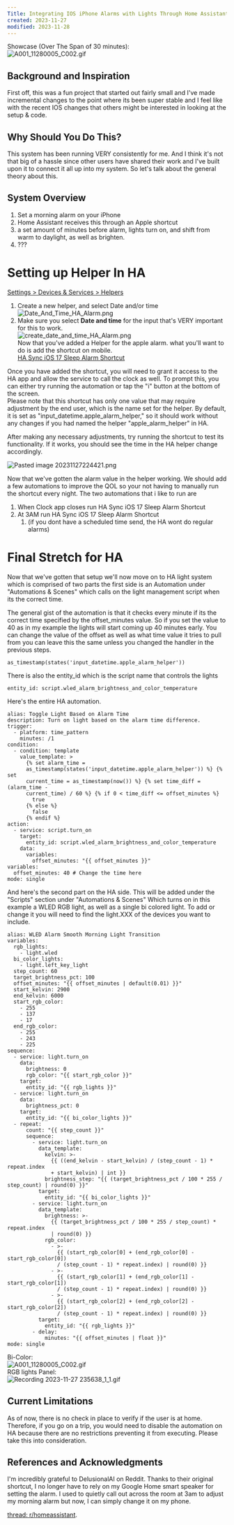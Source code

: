 ```yaml
---
Title: Integrating IOS iPhone Alarms with Lights Through Home Assistant (IOS 17)
created: 2023-11-27
modified: 2023-11-28
---
```


Showcase (Over The Span of 30 minutes):  
![A001_11280005_C002.gif](A001_11280005_C002.gif)

## Background and Inspiration

First off, this was a fun project that started out fairly small and I've made incremental changes to the point where its been super stable and I feel like with the recent IOS changes that others might be interested in looking at the setup & code.

## Why Should You Do This?

This system has been running VERY consistently for me. And I think it's not that big of a hassle since other users have shared their work and I've built upon it to connect it all up into my system. So let's talk about the general theory about this.

## System Overview

1. Set a morning alarm on your iPhone
1. Home Assistant receives this through an Apple shortcut
1. a set amount of minutes before alarm, lights turn on, and shift from warm to daylight, as well as brighten.
1. ???

# Setting up Helper In HA

[Settings > Devices & Services > Helpers](https://my.home-assistant.io/redirect/helpers/)

1. Create a new helper, and select Date and/or time  
   ![Date_And_Time_HA_Alarm.png](Date_And_Time_HA_Alarm.png)
1. Make sure you select **Date and time** for the input that's VERY important for this to work.  
   ![create_date_and_time_HA_Alarm.png](create_date_and_time_HA_Alarm.png)  
   Now that you've added a Helper for the apple alarm. what you'll want to do is add the shortcut on mobile.  
   [HA Sync iOS 17 Sleep Alarm Shortcut](https://www.icloud.com/shortcuts/e71ab4d7795b4283833e9b0ee7d8b140)

Once you have added the shortcut, you will need to grant it access to the HA app and allow the service to call the clock as well. To prompt this, you can either try running the automation or tap the "i" button at the bottom of the screen.  
Please note that this shortcut has only one value that may require adjustment by the end user, which is the name set for the helper. By default, it is set as "input_datetime.apple_alarm_helper," so it should work without any changes if you had named the helper "apple_alarm_helper" in HA.

After making any necessary adjustments, try running the shortcut to test its functionality. If it works, you should see the time in the HA helper change accordingly.

![Pasted image 20231127224421.png](Pasted%20image%2020231127224421.png)

Now that we've gotten the alarm value in the helper working. We should add a few automations to improve the QOL so your not having to manually run the shortcut every night. The two automations that i like to run are

1. When Clock app closes run HA Sync iOS 17 Sleep Alarm Shortcut
1. At 3AM run HA Sync iOS 17 Sleep Alarm Shortcut
   1. (if you dont have a scheduled time send, the HA wont do regular alarms) 

# Final Stretch for HA

Now that we've gotten that setup we'll now move on to HA light system which is comprised of two parts the first side is an Automation under "Automations & Scenes" which calls on the light management script when its the correct time.

The general gist of the automation is that it checks every minute if its the correct time specified by the offset_minutes value. So if you set the value to 40 as in my example the lights will start coming up 40 minutes early. You can change the value of the offset as well as what time value it tries to pull from you can leave this the same unless you changed the handler in the previous steps.

````
as_timestamp(states('input_datetime.apple_alarm_helper'))
````

There is also the entity_id which is the script name that controls the lights

````
entity_id: script.wled_alarm_brightness_and_color_temperature
````

Here's the entire HA automation.

````
alias: Toggle Light Based on Alarm Time
description: Turn on light based on the alarm time difference.
trigger:
  - platform: time_pattern
    minutes: /1
condition:
  - condition: template
    value_template: >
      {% set alarm_time =
      as_timestamp(states('input_datetime.apple_alarm_helper')) %} {% set
      current_time = as_timestamp(now()) %} {% set time_diff = (alarm_time -
      current_time) / 60 %} {% if 0 < time_diff <= offset_minutes %}
        true
      {% else %}
        false
      {% endif %}
action:
  - service: script.turn_on
    target:
      entity_id: script.wled_alarm_brightness_and_color_temperature
    data:
      variables:
        offset_minutes: "{{ offset_minutes }}"
variables:
  offset_minutes: 40 # Change the time here
mode: single
````

And here's the second part on the HA side. This will be added under the "Scripts" section under "Automations & Scenes" Which turns on in this example a WLED RGB light, as well as a single bi colored light. To add or change it you will need to find the light.XXX of the devices you want to include.

````
alias: WLED Alarm Smooth Morning Light Transition
variables:
  rgb_lights:
    - light.wled
  bi_color_lights:
    - light.left_key_light
  step_count: 60
  target_brightness_pct: 100
  offset_minutes: "{{ offset_minutes | default(0.01) }}"
  start_kelvin: 2900
  end_kelvin: 6000
  start_rgb_color:
    - 255
    - 137
    - 17
  end_rgb_color:
    - 255
    - 243
    - 225
sequence:
  - service: light.turn_on
    data:
      brightness: 0
      rgb_color: "{{ start_rgb_color }}"
    target:
      entity_id: "{{ rgb_lights }}"
  - service: light.turn_on
    data:
      brightness_pct: 0
    target:
      entity_id: "{{ bi_color_lights }}"
  - repeat:
      count: "{{ step_count }}"
      sequence:
        - service: light.turn_on
          data_template:
            kelvin: >-
              {{ ((end_kelvin - start_kelvin) / (step_count - 1) * repeat.index
              + start_kelvin) | int }}
            brightness_step: "{{ (target_brightness_pct / 100 * 255 / step_count) | round(0) }}"
          target:
            entity_id: "{{ bi_color_lights }}"
        - service: light.turn_on
          data_template:
            brightness: >-
              {{ (target_brightness_pct / 100 * 255 / step_count) * repeat.index
              | round(0) }}
            rgb_color:
              - >-
                {{ (start_rgb_color[0] + (end_rgb_color[0] - start_rgb_color[0])
                / (step_count - 1) * repeat.index) | round(0) }}
              - >-
                {{ (start_rgb_color[1] + (end_rgb_color[1] - start_rgb_color[1])
                / (step_count - 1) * repeat.index) | round(0) }}
              - >-
                {{ (start_rgb_color[2] + (end_rgb_color[2] - start_rgb_color[2])
                / (step_count - 1) * repeat.index) | round(0) }}
          target:
            entity_id: "{{ rgb_lights }}"
        - delay:
            minutes: "{{ offset_minutes | float }}"
mode: single
````

Bi-Color:  
![A001_11280005_C002.gif](A001_11280005_C002.gif)  
RGB lights Panel:  
![Recording 2023-11-27 235638_1_1.gif](Recording%202023-11-27%20235638_1_1.gif)

## Current Limitations

As of now, there is no check in place to verify if the user is at home. Therefore, if you go on a trip, you would need to disable the automation on HA because there are no restrictions preventing it from executing. Please take this into consideration.

## References and Acknowledgments

I'm incredibly grateful to DelusionalAI on Reddit. Thanks to their original shortcut, I no longer have to rely on my Google Home smart speaker for setting the alarm. I used to quietly call out across the room at 3am to adjust my morning alarm but now, I can simply change it on my phone.

[thread: r/homeassistant](https://www.reddit.com/r/homeassistant/comments/17fmyt8/its_now_very_easy_to_get_your_ios_wakeup_alarm/).
